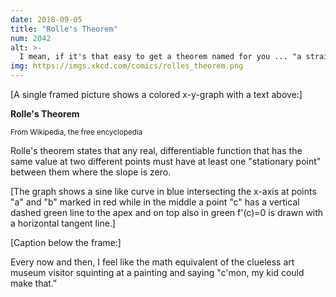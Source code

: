 ```yaml
---
date: 2018-09-05
title: "Rolle's Theorem"
num: 2042
alt: >-
  I mean, if it's that easy to get a theorem named for you ... "a straight line that passes through the center of a coplanar circle always divides the circle into two equal halves." Can I have that one? Wait, can I auction off the naming rights? It can be the Red Bull Theorem or the Quicken Loans Theorem, depending who wants it more.
img: https://imgs.xkcd.com/comics/rolles_theorem.png
---
```

[A single framed picture shows a colored x-y-graph with a text above:]

**Rolle's Theorem**

<small>From Wikipedia, the free encyclopedia</small>

Rolle's theorem states that any real, differentiable function that has the same value at two different points must have at least one "stationary point" between them where the slope is zero.

[The graph shows a sine like curve in blue intersecting the x-axis at points "a" and "b" marked in red while in the middle a point "c" has a vertical dashed green line to the apex and on top also in green f'(c)=0 is drawn with a horizontal tangent line.]

[Caption below the frame:]

Every now and then, I feel like the math equivalent of the clueless art museum visitor squinting at a painting and saying "c'mon, my kid could make that."